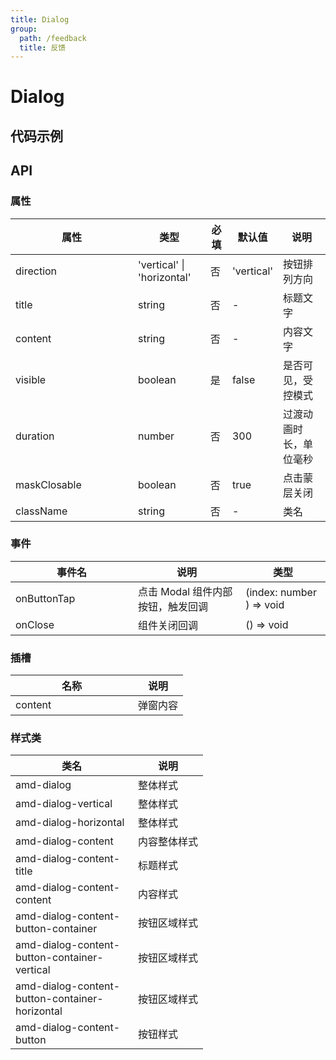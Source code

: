```yaml
---
title: Dialog
group:
  path: /feedback
  title: 反馈
---
```

# Dialog


## 代码示例
<code src='../../demo/pages/Dialog'></code>

## API

### 属性

| 属性 | 类型 | 必填 | 默认值 | 说明 |
| -----|-----|-----|-----|----- |
| direction | 'vertical' &verbar; 'horizontal'  | 否 | 'vertical' | 按钮排列方向 |
| title | string | 否 | - | 标题文字 |
| content | string | 否 | - | 内容文字 |
| visible | boolean | 是 | false | 是否可见，受控模式 |
| duration | number | 否 | 300 | 过渡动画时长，单位毫秒 |
| maskClosable | boolean | 否 | true | 点击蒙层关闭 |
| className | string | 否 | - | 类名 |

### 事件

| 事件名 | 说明 | 类型 |
| -----|-----|-----|
| onButtonTap | 点击 Modal 组件内部按钮，触发回调 | (index: number ) => void |
| onClose | 组件关闭回调 | () => void |

### 插槽
| 名称 | 说明 |
| ----|----|
| content | 弹窗内容 |

### 样式类
| 类名 | 说明 |
| ----|----|
| amd-dialog | 整体样式 |
| amd-dialog-vertical | 整体样式 |
| amd-dialog-horizontal | 整体样式 |
| amd-dialog-content | 内容整体样式 |
| amd-dialog-content-title | 标题样式 |
| amd-dialog-content-content | 内容样式 |
| amd-dialog-content-button-container | 按钮区域样式 |
| amd-dialog-content-button-container-vertical | 按钮区域样式 |
| amd-dialog-content-button-container-horizontal | 按钮区域样式 |
| amd-dialog-content-button | 按钮样式 |


<style> 
table th:first-of-type { width: 180px; } 
.__dumi-default-layout-content article table:first-of-type th:nth-of-type(2)  {
    width: 140px
} 
.__dumi-default-layout-content article table:first-of-type th:nth-of-type(3)  {
    width: 30px
} 
.__dumi-default-layout-content article table:first-of-type th:nth-of-type(4)  {
    width: 50px
} 
.__dumi-default-layout-content article table:nth-of-type(4) th:first-of-type  {
    width: 300px
} 
</style> 